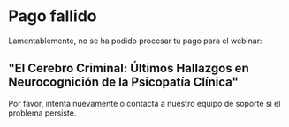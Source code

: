 <!DOCTYPE html>
<html lang="es">
<head>
  <meta charset="UTF-8">
</head>
<body>
  <div class="container">
    <h1>Pago fallido</h1>
    <p>Lamentablemente, no se ha podido procesar tu pago para el webinar:</p>
    <h2>"El Cerebro Criminal: Últimos Hallazgos en Neurocognición de la Psicopatía Clínica"</h2>
    <p>Por favor, intenta nuevamente o contacta a nuestro equipo de soporte si el problema persiste.</p>
   
  </div>
</body>
</html>

